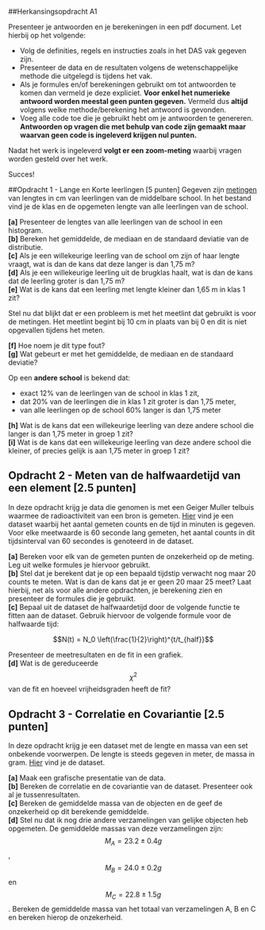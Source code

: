 ##Herkansingsopdracht A1

<!--Opgave 3c bekijken. Er is geen onzekerheid gegeven en de dataset doet hele grote nauwkeurigheid vermoeden.-->


Presenteer je antwoorden en je berekeningen in een pdf document. Let hierbij op het volgende: 

- Volg de definities, regels en instructies zoals in het DAS vak gegeven zijn. 
- Presenteer de data en de resultaten volgens de wetenschappelijke methode die uitgelegd is tijdens het vak.
- Als je formules en/of berekeningen gebruikt om tot antwoorden te komen dan vermeld je deze expliciet. **Voor enkel het numerieke antwoord worden meestal geen punten gegeven.** Vermeld dus **altijd** volgens welke methode/berekening het antwoord is gevonden.
- Voeg alle code toe die je gebruikt hebt om je antwoorden te genereren. **Antwoorden op vragen die met behulp van code zijn gemaakt maar waarvan geen code is ingeleverd krijgen nul punten.**

Nadat het werk is ingeleverd **volgt er een zoom-meting** waarbij vragen worden gesteld over het werk.

Succes!

##Opdracht 1 - Lange en Korte leerlingen [5 punten]
Gegeven zijn [metingen](lengtesLeerlingen.txt) van lengtes in cm van leerlingen van de middelbare school. In het bestand vind je de klas en de opgemeten lengte van alle leerlingen van de school.

**[a]** Presenteer de lengtes van alle leerlingen van de school in een histogram.<br>
**[b]** Bereken het gemiddelde, de mediaan en de standaard deviatie van de distributie.<br> 
**[c]** Als je een willekeurige leerling van de school om zijn of haar lengte vraagt, wat is dan de kans dat deze langer is dan 1,75 m?<br>
**[d]** Als je een willekeurige leerling uit de brugklas haalt, wat is dan de kans dat de leerling groter is dan 1,75 m?<br>
**[e]** Wat is de kans dat een leerling met lengte kleiner dan 1,65 m in klas 1 zit? <br>

Stel nu dat blijkt dat er een probleem is met het meetlint dat gebruikt is voor de metingen. Het meetlint begint bij 10 cm in plaats van bij 0 en dit is niet opgevallen tijdens het meten. 

**[f]** Hoe noem je dit type fout?<br>
**[g]** Wat gebeurt er met het gemiddelde, de mediaan en de standaard deviatie?<br>

 Op een **andere school** is bekend dat: 

 - 	exact 12% van de leerlingen van de school in klas 1 zit, 
 -  dat 20% van de leerlingen die in klas 1 zit groter is dan 1,75 meter,
 -  van alle leerlingen op de school 60% langer is dan 1,75 meter
 
**[h]** Wat is de kans dat een willekeurige leerling van deze andere school die langer is dan 1,75 meter in groep 1 zit?  
**[i]** Wat is de kans dat een willekeurige leerling van deze andere school die kleiner, of precies gelijk is aan 1,75 meter in groep 1 zit?		


## Opdracht 2 - Meten van de halfwaardetijd van een element [2.5 punten]
In deze opdracht krijg je data die genomen is met een Geiger Muller telbuis waarmee de radioactiviteit van een bron is gemeten. 
[Hier](dataOpdracht2.txt) vind je een dataset waarbij het aantal gemeten counts en de tijd in minuten is gegeven. Voor elke meetwaarde is 60 seconde lang gemeten, het aantal counts in dit tijdsinterval van 60 secondes is genoteerd in de dataset.

**[a]** Bereken voor elk van de gemeten punten de onzekerheid op de meting. Leg uit welke formules je hiervoor gebruikt. <br>
**[b]** Stel dat je berekent dat je op een bepaald tijdstip verwacht nog maar 20 counts te meten. Wat is dan de kans dat je er geen 20 maar 25 meet? Laat hierbij, net als voor alle andere opdrachten, je berekening zien en presenteer de formules die je gebruikt. <br>
**[c]** Bepaal uit de dataset de halfwaardetijd door de volgende functie te fitten aan de dataset. Gebruik hiervoor de volgende formule voor de halfwaarde tijd: 
   
   $$N(t) = N_0 \left(\frac{1}{2}\right)^{t/t_{half}}$$

Presenteer de meetresultaten en de fit in een grafiek. <br>
**[d]** Wat is de gereduceerde $$\chi^2$$ van de fit en hoeveel vrijheidsgraden heeft de fit?<br>


## Opdracht 3 - Correlatie en Covariantie [2.5 punten]
In deze opdracht krijg je een dataset met de lengte en massa van een 
set onbekende voorwerpen. De lengte is steeds gegeven in meter, de massa in gram. [Hier](dataOpdracht3.txt) vind je de dataset.

**[a]** Maak een grafische presentatie van de data. <br>
**[b]** Bereken de correlatie en de covariantie van de dataset. Presenteer ook al je tussenresultaten.<br>
**[c]** Bereken de gemiddelde massa van de objecten en de geef de onzekerheid op dit berekende gemiddelde. <br>
**[d]** Stel nu dat ik nog drie andere verzamelingen van gelijke objecten heb opgemeten. De gemiddelde massas van deze verzamelingen zijn: $$M_A = 23.2 \pm 0.4 g$$, $$M_B = 24.0 \pm 0.2 g $$ en $$M_C = 22.8 \pm 1.5 g $$. Bereken de gemiddelde massa van het totaal van verzamelingen A, B en C en bereken hierop de onzekerheid.

